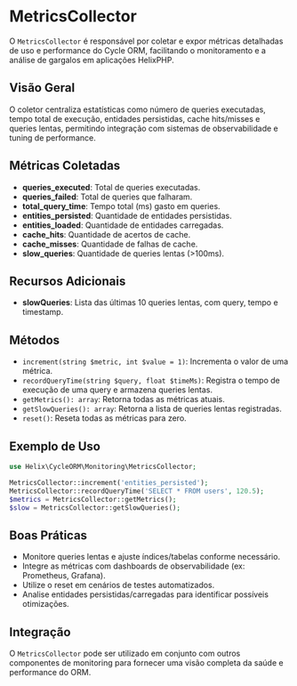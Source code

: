 # MetricsCollector

O `MetricsCollector` é responsável por coletar e expor métricas detalhadas de uso e performance do Cycle ORM, facilitando o monitoramento e a análise de gargalos em aplicações HelixPHP.

## Visão Geral
O coletor centraliza estatísticas como número de queries executadas, tempo total de execução, entidades persistidas, cache hits/misses e queries lentas, permitindo integração com sistemas de observabilidade e tuning de performance.

## Métricas Coletadas
- **queries_executed**: Total de queries executadas.
- **queries_failed**: Total de queries que falharam.
- **total_query_time**: Tempo total (ms) gasto em queries.
- **entities_persisted**: Quantidade de entidades persistidas.
- **entities_loaded**: Quantidade de entidades carregadas.
- **cache_hits**: Quantidade de acertos de cache.
- **cache_misses**: Quantidade de falhas de cache.
- **slow_queries**: Quantidade de queries lentas (>100ms).

## Recursos Adicionais
- **slowQueries**: Lista das últimas 10 queries lentas, com query, tempo e timestamp.

## Métodos
- `increment(string $metric, int $value = 1)`: Incrementa o valor de uma métrica.
- `recordQueryTime(string $query, float $timeMs)`: Registra o tempo de execução de uma query e armazena queries lentas.
- `getMetrics(): array`: Retorna todas as métricas atuais.
- `getSlowQueries(): array`: Retorna a lista de queries lentas registradas.
- `reset()`: Reseta todas as métricas para zero.

## Exemplo de Uso
```php
use Helix\CycleORM\Monitoring\MetricsCollector;

MetricsCollector::increment('entities_persisted');
MetricsCollector::recordQueryTime('SELECT * FROM users', 120.5);
$metrics = MetricsCollector::getMetrics();
$slow = MetricsCollector::getSlowQueries();
```

## Boas Práticas
- Monitore queries lentas e ajuste índices/tabelas conforme necessário.
- Integre as métricas com dashboards de observabilidade (ex: Prometheus, Grafana).
- Utilize o reset em cenários de testes automatizados.
- Analise entidades persistidas/carregadas para identificar possíveis otimizações.

## Integração
O `MetricsCollector` pode ser utilizado em conjunto com outros componentes de monitoring para fornecer uma visão completa da saúde e performance do ORM.
